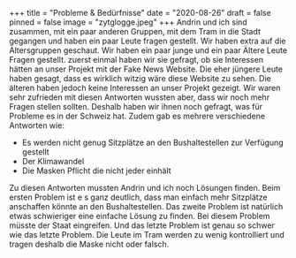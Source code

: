 +++
title = "Probleme & Bedürfnisse"
date = "2020-08-26"
draft = false
pinned = false
image = "zytglogge.jpeg"
+++
Andrin und ich sind zusammen, mit ein paar anderen Gruppen, mit dem Tram in die Stadt gegangen und haben ein paar Leute fragen gestellt. Wir haben extra auf die Altersgruppen geschaut. Wir haben ein paar junge und ein paar Ältere Leute Fragen gestellt. zuerst einmal haben wir sie gefragt, ob sie Interessen hätten an unser Projekt mit der Fake News Website. Die eher jüngere Leute haben gesagt, dass es wirklich witzig wäre diese Website zu sehen. Die älteren haben jedoch keine Interessen an unser Projekt gezeigt. Wir waren sehr zufrieden mit diesen Antworten wussten aber, dass wir noch mehr Fragen stellen sollten. Deshalb haben wir ihnen noch gefragt, was für Probleme es in der Schweiz hat. Zudem gab es mehrere verschiedene Antworten wie:

* Es werden nicht genug Sitzplätze an den Bushaltestellen zur Verfügung gestellt
* Der Klimawandel
* Die Masken Pflicht die nicht jeder einhält

Zu diesen Antworten mussten Andrin und ich noch Lösungen finden. Beim ersten Problem ist e s ganz deutlich, dass man einfach mehr Sitzplätze anschaffen könnte an den Bushaltestellen. Das zweite Problem ist natürlich etwas schwieriger eine einfache Lösung zu finden. Bei diesem Problem müsste der Staat eingreifen. Und das letzte Problem ist genau so schwer wie das letzte Problem. Die Leute im Tram werden zu wenig kontrolliert und tragen deshalb die Maske nicht oder falsch.